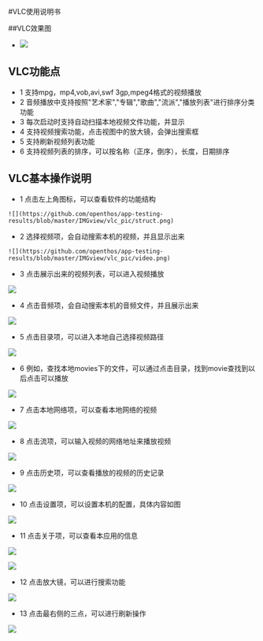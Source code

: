 #VLC使用说明书

##VLC效果图
- ![](https://github.com/openthos/app-testing-results/blob/master/IMGview/vlc_pic/video.png)

## VLC功能点
  - 1 支持mpg，mp4,vob,avi,swf 3gp,mpeg4格式的视频播放
  - 2 音频播放中支持按照"艺术家","专辑","歌曲","流派","播放列表"进行排序分类功能  
  - 3 每次启动时支持自动扫描本地视频文件功能，并显示
  - 4 支持视频搜索功能，点击视图中的放大镜，会弹出搜索框
  - 5 支持刷新视频列表功能
  - 6 支持视频列表的排序，可以按名称（正序，倒序），长度，日期排序
## VLC基本操作说明
   - 1 点击左上角图标，可以查看软件的功能结构
   
    ![](https://github.com/openthos/app-testing-results/blob/master/IMGview/vlc_pic/struct.png)
        
   - 2 选择视频项，会自动搜索本机的视频，并且显示出来
   
    ![](https://github.com/openthos/app-testing-results/blob/master/IMGview/vlc_pic/video.png)

   - 3 点击展示出来的视频列表，可以进入视频播放
   
   ![](https://github.com/openthos/app-testing-results/blob/master/IMGview/vlc_pic/video_play.png)

   - 4 点击音频项，会自动搜索本机的音频文件，并且展示出来
   
   ![](https://github.com/openthos/app-testing-results/blob/master/IMGview/vlc_pic/music.png)
   
   - 5 点击目录项，可以进入本地自己选择视频路径
   
   ![](https://github.com/openthos/app-testing-results/blob/master/IMGview/vlc_pic/list.png)
   
   - 6 例如，查找本地movies下的文件，可以通过点击目录，找到movie查找到以后点击可以播放
   
   ![](https://github.com/openthos/app-testing-results/blob/master/IMGview/vlc_pic/list_video.png)
   
   - 7 点击本地网络项，可以查看本地网络的视频
   
   ![](https://github.com/openthos/app-testing-results/blob/master/IMGview/vlc_pic/net.png)
   
   - 8 点击流项，可以输入视频的网络地址来播放视频
   
   ![](https://github.com/openthos/app-testing-results/blob/master/IMGview/vlc_pic/net_stream.png)
   
   - 9 点击历史项，可以查看播放的视频的历史记录
   
   ![](https://github.com/openthos/app-testing-results/blob/master/IMGview/vlc_pic/history.png)
   
   - 10 点击设置项，可以设置本机的配置，具体内容如图
   
   ![](https://github.com/openthos/app-testing-results/blob/master/IMGview/vlc_pic/setting.png)
   
   - 11 点击关于项，可以查看本应用的信息
   
   ![](https://github.com/openthos/app-testing-results/blob/master/IMGview/vlc_pic/about.png)
   
   ![](https://github.com/openthos/app-testing-results/blob/master/IMGview/vlc_pic/permission.png)
   
   - 12 点击放大镜，可以进行搜索功能
   
   ![](https://github.com/openthos/app-testing-results/blob/master/IMGview/vlc_pic/search.png)
   
   - 13 点击最右侧的三点，可以进行刷新操作
   
   ![](https://github.com/openthos/app-testing-results/blob/master/IMGview/vlc_pic/refresh.png)
   
   
